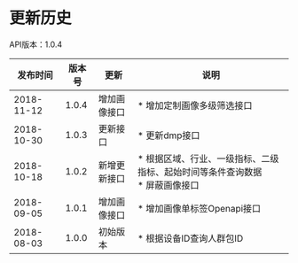 # 更新历史 #
API版本：1.0.4

|发布时间|版本号|更新|说明|
|---|---|---|---|
|2018-11-12|1.0.4|增加画像接口|* 增加定制画像多级筛选接口|
|2018-10-30|1.0.3|更新接口|* 更新dmp接口|
|2018-10-18|1.0.2|新增更新接口|* 根据区域、行业、一级指标、二级指标、起始时间等条件查询数据<br>* 屏蔽画像接口|
|2018-09-05|1.0.1|增加画像接口|* 增加画像单标签Openapi接口|
|2018-08-03|1.0.0|初始版本|* 根据设备ID查询人群包ID|
